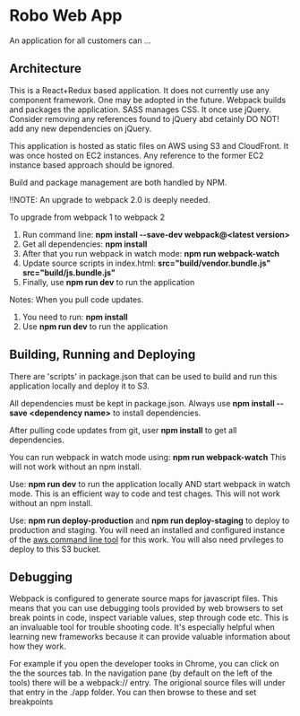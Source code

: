 # Robo Web App
An application for all customers can ...

## Architecture
This is a React+Redux based application. It does not currently use any component framework. One may be adopted in the
future. Webpack builds and packages the application. SASS manages CSS. It once use jQuery. Consider removing any
references found to jQuery abd cetainly DO NOT! add any new dependencies on jQuery.

This application is hosted as static files on AWS using S3 and CloudFront. It was once hosted on EC2 instances. Any
reference to the former EC2 instance based approach should be ignored.

Build and package management are both handled by NPM.

!!NOTE: An upgrade to webpack 2.0 is deeply needed.

To upgrade from webpack 1 to webpack 2
1. Run command line: **npm install --save-dev webpack@\<latest version>**
2. Get all dependencies: **npm install**
3. After that you run webpack in watch mode: **npm run webpack-watch**
4. Update source scripts in index.html:
 **src="build/vendor.bundle.js"**
 **src="build/js.bundle.js"**
5. Finally, use **npm run dev** to run the application

Notes: When you pull code updates.
1. You need to run: **npm install**
2. Use **npm run dev** to run the application

## Building, Running and Deploying
There are 'scripts' in package.json that can be used to build and run this application locally and deploy it to S3.

All dependencies must be kept in package.json. Always use **npm install --save \<dependency name>** to install dependencies.

After pulling code updates from git, user **npm install** to get all dependencies.

You can run webpack in watch mode using: **npm run webpack-watch** This will not work without an npm install.

Use: **npm run dev** to run the application locally AND start webpack in watch mode. This is an efficient way to code and
test chages. This will not work without an npm install.

Use: **npm run deploy-production** and **npm run deploy-staging** to deploy to production and staging. You will need
an installed and configured instance of the
[aws command line tool](http://docs.aws.amazon.com/cli/latest/userguide/installing.html) for this work. You will also
need prvileges to deploy to this S3 bucket.

## Debugging
Webpack is configured to generate source maps for javascript files. This means that you can use debugging tools
provided by web browsers to set break points in code, inspect variable values, step through code etc. This is an
invaluable tool for trouble shooting code. It's especially helpful when learning new frameworks because it can
provide valuable information about how they work.

For example if you open the developer tooks in Chrome, you can click on the the sources tab. In the navigation pane
(by default on the left of the tools) there will be a webpack:// entry. The origional source files will under that
entry in the ./app folder. You can then browse to these and set breakpoints
